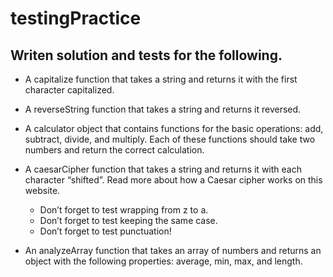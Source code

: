 # testingPractice

## Writen solution and tests for the following.

- A capitalize function that takes a string and returns it with the first character capitalized.

- A reverseString function that takes a string and returns it reversed.

- A calculator object that contains functions for the basic operations: add, subtract, divide, and multiply. Each of these functions should take two numbers and return the correct calculation.

- A caesarCipher function that takes a string and returns it with each character “shifted”. Read more about how a Caesar cipher works on this website.

  - Don’t forget to test wrapping from z to a.
  - Don’t forget to test keeping the same case. 
  - Don’t forget to test punctuation!

- An analyzeArray function that takes an array of numbers and returns an object with the following properties: average, min, max, and length.